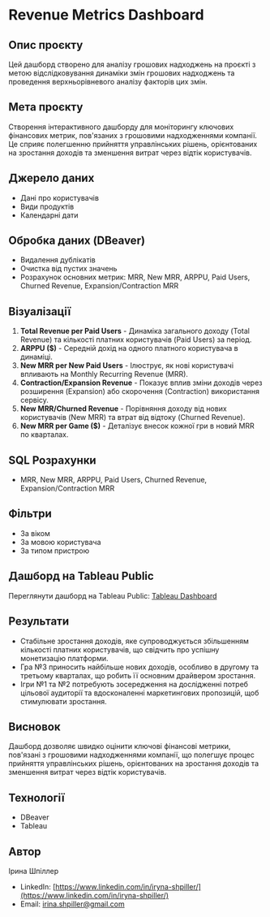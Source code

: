 # Revenue Metrics Dashboard

## Опис проєкту

Цей дашборд створено для аналізу грошових надходжень на проєкті з метою відслідковування динаміки змін грошових надходжень та проведення верхньорівневого аналізу факторів цих змін.

## Мета проєкту

Створення інтерактивного дашборду для моніторингу ключових фінансових метрик, пов'язаних з грошовими надходженнями компанії. Це сприяє полегшенню прийняття управлінських рішень, орієнтованих на зростання доходів та зменшення витрат через відтік користувачів.

## Джерело даних

- Дані про користувачів  
- Види продуктів  
- Календарні дати  

## Обробка даних (DBeaver)

- Видалення дублікатів  
- Очистка від пустих значень  
- Розрахунок основних метрик: MRR, New MRR, ARPPU, Paid Users, Churned Revenue, Expansion/Contraction MRR  

## Візуалізації

1. **Total Revenue per Paid Users** - Динаміка загального доходу (Total Revenue) та кількості платних користувачів (Paid Users) за період.  
2. **ARPPU ($)** - Середній дохід на одного платного користувача в динаміці.  
3. **New MRR per New Paid Users** - Ілюструє, як нові користувачі впливають на Monthly Recurring Revenue (MRR).  
4. **Contraction/Expansion Revenue** - Показує вплив зміни доходів через розширення (Expansion) або скорочення (Contraction) використання сервісу.  
5. **New MRR/Churned Revenue** - Порівняння доходу від нових користувачів (New MRR) та втрат від відтоку (Churned Revenue).  
6. **New MRR per Game ($)** - Деталізує внесок кожної гри в новий MRR по кварталах.  

## SQL Розрахунки

- MRR, New MRR, ARPPU, Paid Users, Churned Revenue, Expansion/Contraction MRR  

## Фільтри

- За віком  
- За мовою користувача  
- За типом пристрою

## Дашборд на Tableau Public

Переглянути дашборд на Tableau Public: [Tableau Dashboard](https://public.tableau.com/app/profile/ira.shpiller/viz/NEW_FINAL_PROJECT/Dashboard1?publish=yes)


## Результати

- Стабільне зростання доходів, яке супроводжується збільшенням кількості платних користувачів, що свідчить про успішну монетизацію платформи.  
- Гра №3 приносить найбільше нових доходів, особливо в другому та третьому кварталах, що робить її основним драйвером зростання.  
- Ігри №1 та №2 потребують зосередження на дослідженні потреб цільової аудиторії та вдосконаленні маркетингових пропозицій, щоб стимулювати зростання.  

## Висновок

Дашборд дозволяє швидко оцінити ключові фінансові метрики, пов'язані з грошовими надходженнями компанії, що полегшує процес прийняття управлінських рішень, орієнтованих на зростання доходів та зменшення витрат через відтік користувачів.

## Технології

- DBeaver  
- Tableau  

## Автор

Ірина Шпіллер

- LinkedIn: [https://www.linkedin.com/in/iryna-shpiller/](https://www.linkedin.com/in/iryna-shpiller/)  
- Email: [irina.shpiller@gmail.com](mailto:irina.shpiller@gmail.com)

